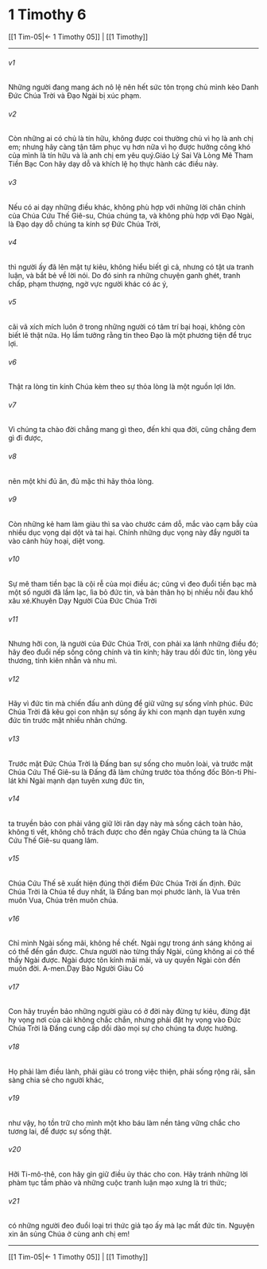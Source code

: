 # 1 Timothy 6

[[1 Tim-05|← 1 Timothy 05]] | [[1 Timothy]]
***



###### v1 
Những người đang mang ách nô lệ nên hết sức tôn trọng chủ mình kẻo Danh Đức Chúa Trời và Đạo Ngài bị xúc phạm. 

###### v2 
Còn những ai có chủ là tín hữu, không được coi thường chủ vì họ là anh chị em; nhưng hãy càng tận tâm phục vụ hơn nữa vì họ được hưởng công khó của mình là tín hữu và là anh chị em yêu quý.Giáo Lý Sai Và Lòng Mê Tham Tiền Bạc Con hãy dạy dỗ và khích lệ họ thực hành các điều này. 

###### v3 
Nếu có ai dạy những điều khác, không phù hợp với những lời chân chính của Chúa Cứu Thế Giê-su, Chúa chúng ta, và không phù hợp với Đạo Ngài, là Đạo dạy dỗ chúng ta kính sợ Đức Chúa Trời, 

###### v4 
thì người ấy đã lên mặt tự kiêu, không hiểu biết gì cả, nhưng có tật ưa tranh luận, và bắt bẻ về lời nói. Do đó sinh ra những chuyện ganh ghét, tranh chấp, phạm thượng, ngờ vực người khác có ác ý, 

###### v5 
cãi vã xích mích luôn ở trong những người có tâm trí bại hoại, không còn biết lẽ thật nữa. Họ lầm tưởng rằng tin theo Đạo là một phương tiện để trục lợi. 

###### v6 
Thật ra lòng tin kính Chúa kèm theo sự thỏa lòng là một nguồn lợi lớn. 

###### v7 
Vì chúng ta chào đời chẳng mang gì theo, đến khi qua đời, cũng chẳng đem gì đi được, 

###### v8 
nên một khi đủ ăn, đủ mặc thì hãy thỏa lòng. 

###### v9 
Còn những kẻ ham làm giàu thì sa vào chước cám dỗ, mắc vào cạm bẫy của nhiều dục vọng dại dột và tai hại. Chính những dục vọng này đẩy người ta vào cảnh hủy hoại, diệt vong. 

###### v10 
Sự mê tham tiền bạc là cội rễ của mọi điều ác; cũng vì đeo đuổi tiền bạc mà một số người đã lầm lạc, lìa bỏ đức tin, và bản thân họ bị nhiều nỗi đau khổ xâu xé.Khuyên Dạy Người Của Đức Chúa Trời 

###### v11 
Nhưng hỡi con, là người của Đức Chúa Trời, con phải xa lánh những điều đó; hãy đeo đuổi nếp sống công chính và tin kính; hãy trau dồi đức tin, lòng yêu thương, tính kiên nhẫn và nhu mì. 

###### v12 
Hãy vì đức tin mà chiến đấu anh dũng để giữ vững sự sống vĩnh phúc. Đức Chúa Trời đã kêu gọi con nhận sự sống ấy khi con mạnh dạn tuyên xưng đức tin trước mặt nhiều nhân chứng. 

###### v13 
Trước mặt Đức Chúa Trời là Đấng ban sự sống cho muôn loài, và trước mặt Chúa Cứu Thế Giê-su là Đấng đã làm chứng trước tòa thống đốc Bôn-ti Phi-lát khi Ngài mạnh dạn tuyên xưng đức tin, 

###### v14 
ta truyền bảo con phải vâng giữ lời răn dạy này mà sống cách toàn hảo, không tì vết, không chỗ trách được cho đến ngày Chúa chúng ta là Chúa Cứu Thế Giê-su quang lâm. 

###### v15 
Chúa Cứu Thế sẽ xuất hiện đúng thời điểm Đức Chúa Trời ấn định. Đức Chúa Trời là Chúa tể duy nhất, là Đấng ban mọi phước lành, là Vua trên muôn Vua, Chúa trên muôn chúa. 

###### v16 
Chỉ mình Ngài sống mãi, không hề chết. Ngài ngự trong ánh sáng không ai có thể đến gần được. Chưa người nào từng thấy Ngài, cũng không ai có thể thấy Ngài được. Ngài được tôn kính mãi mãi, và uy quyền Ngài còn đến muôn đời. A-men.Dạy Bảo Người Giàu Có 

###### v17 
Con hãy truyền bảo những người giàu có ở đời này đừng tự kiêu, đừng đặt hy vọng nơi của cải không chắc chắn, nhưng phải đặt hy vọng vào Đức Chúa Trời là Đấng cung cấp dồi dào mọi sự cho chúng ta được hưởng. 

###### v18 
Họ phải làm điều lành, phải giàu có trong việc thiện, phải sống rộng rãi, sẵn sàng chia sẻ cho người khác, 

###### v19 
như vậy, họ tồn trữ cho mình một kho báu làm nền tảng vững chắc cho tương lai, để được sự sống thật. 

###### v20 
Hỡi Ti-mô-thê, con hãy gìn giữ điều ủy thác cho con. Hãy tránh những lời phàm tục tầm phào và những cuộc tranh luận mạo xưng là tri thức; 

###### v21 
có những người đeo đuổi loại tri thức giả tạo ấy mà lạc mất đức tin. Nguyện xin ân sủng Chúa ở cùng anh chị em!

***
[[1 Tim-05|← 1 Timothy 05]] | [[1 Timothy]]
